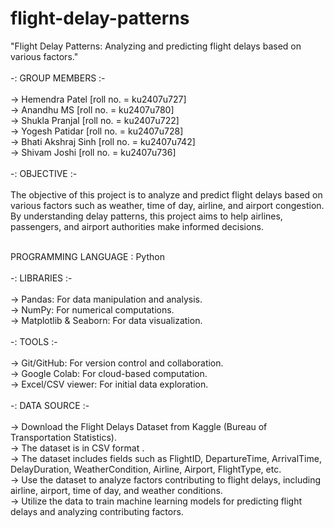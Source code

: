 # flight-delay-patterns
"Flight Delay Patterns: Analyzing and predicting flight delays based on various factors."
<br>
<br>
-: GROUP MEMBERS :-<br> <br>
→ Hemendra Patel [roll no. = ku2407u727] <br>
→ Anandhu MS [roll no. = ku2407u780] <br>
→ Shukla Pranjal [roll no. = ku2407u722] <br>
→ Yogesh Patidar [roll no. = ku2407u728] <br>
→ Bhati Akshraj Sinh [roll no. = ku2407u742] <br>
→ Shivam Joshi [roll no. = ku2407u736] <br> <br>
-: OBJECTIVE :-<br> <br>
The objective of this project is to analyze and predict flight delays based on various factors such as weather, time of day, airline, and airport congestion. By understanding delay patterns, this project aims to help airlines, passengers, and airport authorities make informed decisions.<br> <br>

PROGRAMMING LANGUAGE : Python <br> <br>
-: LIBRARIES :- <br> <br>
→ Pandas: For data manipulation and analysis. <br>
→ NumPy: For numerical computations. <br>
→ Matplotlib & Seaborn: For data visualization. <br> <br>
-: TOOLS :- <br> <br>
→ Git/GitHub: For version control and collaboration.<br>
→ Google Colab: For cloud-based computation.<br>
→ Excel/CSV viewer: For initial data exploration.<br> <br>
-: DATA SOURCE :- <br> <br>
→ Download the Flight Delays Dataset from Kaggle (Bureau of Transportation Statistics).
<br> 
→ The dataset is in CSV format .
<br> 
→ The dataset includes fields such as FlightID, DepartureTime, ArrivalTime, DelayDuration, WeatherCondition, Airline, Airport, FlightType, etc.
<br> 
→ Use the dataset to analyze factors contributing to flight delays, including airline, airport, time of day, and weather conditions.<br>
→ Utilize the data to train machine learning models for predicting flight delays and analyzing contributing factors.<br>


